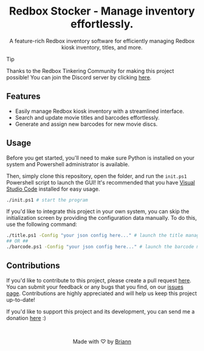 <h1 align="center">Redbox Stocker - Manage inventory effortlessly.</h1>

<p align="center">A feature-rich Redbox inventory software for efficiently managing Redbox kiosk inventory, titles, and more.<br></p>

> [!TIP]
> Thanks to the Redbox Tinkering Community for making this project possible! You can join the Discord server by clicking [here](https://discord.gg/redboxtinkering).

## Features
- Easily manage Redbox kiosk inventory with a streamlined interface.
- Search and update movie titles and barcodes effortlessly.
- Generate and assign new barcodes for new movie discs.

## Usage
Before you get started, you'll need to make sure Python is installed on your system and Powershell administrator is available.

Then, simply clone this repository, open the folder, and run the `init.ps1` Powershell script to launch the GUI! It's recommended that you have [Visual Studio Code](https://code.visualstudio.com/) installed for easy usage.
```bash
./init.ps1 # start the program
```

If you'd like to integrate this project in your own system, you can skip the initialization screen by providing the configuration data manually. To do this, use the following command:
```bash
./title.ps1 -Config "your json config here..." # launch the title manager
## OR ##
./barcode.ps1 -Config "your json config here..." # launch the barcode manager
```

## Contributions
If you'd like to contribute to this project, please create a pull request [here](https://github.com/BrianWalczak/RedboxStocker/pulls). You can submit your feedback or any bugs that you find, on our <a href='https://github.com/BrianWalczak/RedboxStocker/issues'>issues page</a>. Contributions are highly appreciated and will help us keep this project up-to-date!

If you'd like to support this project and its development, you can send me a donation <a href='https://buymeacoffee.com/briann'>here</a> :)

<br>
  <p align="center">Made with ♡ by <a href="https://www.brianwalczak.com">Briann</a></p>
